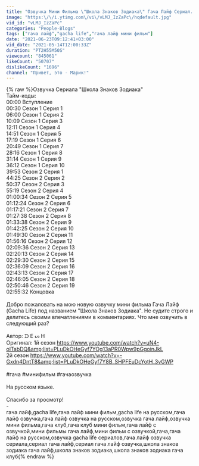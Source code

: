 ```yaml
---
title: "Озвучка Мини Фильма \"Школа Знаков Зодиака\" Гача Лайф Сериал. Gacha Life"
image: "https:\/\/i.ytimg.com\/vi\/vLMJ_IzZaPc\/hqdefault.jpg"
vid_id: "vLMJ_IzZaPc"
categories: "People-Blogs"
tags: ["гача лайф","gacha life","гача лайф мини фильм"]
date: "2021-06-23T09:12:41+03:00"
vid_date: "2021-05-14T12:00:33Z"
duration: "PT2H55M50S"
viewcount: "845061"
likeCount: "50707"
dislikeCount: "1696"
channel: "Привет, это - Марик!"
---
```

{% raw %}Озвучка Сериала &quot;Школа Знаков Зодиака&quot;<br />Тайм-коды:<br />00:00 Вступление<br />00:30 Сезон 1 Серия 1<br />06:00 Сезон 1 Серия 2<br />10:09 Сезон 1 Серия 3<br />12:11 Сезон 1 Серия 4<br />14:51 Сезон 1 Серия 5<br />17:19 Сезон 1 Серия 6<br />20:49 Сезон 1 Серия 7<br />28:16 Сезон 1 Серия 8<br />31:14 Сезон 1 Серия 9<br />36:12 Сезон 1 Серия 10<br />39:53 Сезон 2 Серия 1<br />44:25 Сезон 2 Серия 2<br />50:37 Сезон 2 Серия 3<br />55:19 Сезон 2 Серия 4<br />01:00:34 Сезон 2 Серия 5<br />01:12:24 Сезон 2 Серия 6<br />01:17:21 Сезон 2 Серия 7<br />01:27:38 Сезон 2 Серия 8<br />01:33:38 Сезон 2 Серия 9<br />01:42:25 Сезон 2 Серия 10<br />01:49:30 Сезон 2 Серия 11<br />01:56:16 Сезон 2 Серия 12<br />02:09:36 Сезон 2 Серия 13<br />02:20:13 Сезон 2 Серия 14<br />02:29:30 Сезон 2 Серия 15<br />02:36:09 Сезон 2 Серия 16<br />02:43:13 Сезон 2 Серия 17<br />02:46:05 Сезон 2 Серия 18<br />02:50:46 Сезон 2 Серия 19<br />02:55:32 Концовка<br /><br />Добро пожаловать на мою новую озвучку мини фильма Гача Лайф (Gacha Life) под названием &quot;Школа Знаков Зодиака&quot;. Не судите строго и делитесь своими впечатлениями в комментариях. Что мне озвучить в следующий раз?<br /><br />Автор: ᗪ E ᔕ H<br />Оригинал: 1й сезон <a rel="nofollow" target="blank" href="https://www.youtube.com/watch?v=uN4-olTabDQ&amp;list=PLuDkOHeGyf7YOg13aPR0Wpw9pGgoinJkL">https://www.youtube.com/watch?v=uN4-olTabDQ&amp;list=PLuDkOHeGyf7YOg13aPR0Wpw9pGgoinJkL</a><br />2й сезон <a rel="nofollow" target="blank" href="https://www.youtube.com/watch?v=-Gxdn4DntT8&amp;list=PLuDkOHeGyf7Y8B_SHPFEuDcYotH_3vGWP">https://www.youtube.com/watch?v=-Gxdn4DntT8&amp;list=PLuDkOHeGyf7Y8B_SHPFEuDcYotH_3vGWP</a><br /><br />#гача #минифильм #гачаозвучка<br /><br />На русском языке.<br /><br />Спасибо за просмотр!<br />-<br />гача лайф,gacha life,гача лайф мини фильм,gacha life на русском,гача лайф озвучка,гача лайф озвучка на русском,озвучка гача лайф,озвучка мини фильма,гача клуб,гача клуб мини фильм,гача лайф с озвучкой,мини фильмы гача лайф,мини фильм с озвучкой,гача,гача лайф на русском,озвучка gacha life сериалов,гача лайф озвучка сериала,сериал гача лайф,сериал гача лайф озвучка,школа знаков зодиака гача лайф,школа знаков зодиака,школа знаков зодиака гача клуб{% endraw %}
